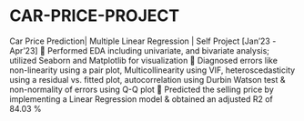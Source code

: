 # CAR-PRICE-PROJECT
Car Price Prediction| Multiple Linear Regression | Self Project 		[Jan’23 -Apr’23]
	Performed EDA including univariate, and bivariate analysis; utilized Seaborn and Matplotlib for visualization
	Diagnosed errors like non-linearity using a pair plot, Multicollinearity using VIF, heteroscedasticity using a residual vs. fitted plot, autocorrelation using Durbin Watson test & non-normality of errors using  Q-Q plot
	Predicted the selling price by implementing a Linear Regression model & obtained an adjusted R2 of 84.03 %
